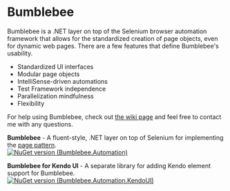 Bumblebee
=========

Bumblebee is a .NET layer on top of the Selenium browser automation framework that allows for the standardized creation of page objects, even for dynamic web pages. There are a few features that define Bumblebee's usability.

-   Standardized UI interfaces
-   Modular page objects
-   IntelliSense-driven automations
-   Test Framework independence
-   Parallelization mindfulness
-   Flexibility

For help using Bumblebee, check out [the wiki page](https://github.com/patrickherrmann/Bumblebee/wiki) and feel free to contact me with any questions.

**Bumblebee** - A fluent-style, .NET layer on top of Selenium for implementing the [page pattern](https://code.google.com/p/selenium/wiki/PageObjects).<br>
[![NuGet version (Bumblebee.Automation)](https://img.shields.io/nuget/v/Bumblebee.Automation.svg?style=flat)](https://www.nuget.org/packages/Bumblebee.Automation/)

**Bumblebee for Kendo UI** - A separate library for adding Kendo element support for Bumblebee.<br>
[![NuGet version (Bumblebee.Automation.KendoUI)](https://img.shields.io/nuget/v/Bumblebee.Automation.KendoUI.svg?style=flat)](https://www.nuget.org/packages/Bumblebee.Automation.KendoUI/)

